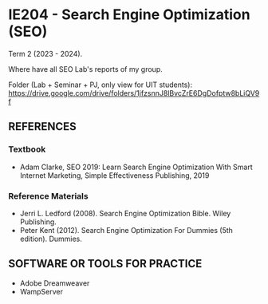 # IE204 - Search Engine Optimization (SEO)
Term 2 (2023 - 2024).

Where have all SEO Lab's reports of my group.

Folder (Lab + Seminar + PJ, only view for UIT students):
https://drive.google.com/drive/folders/1jfzsnnJ8lBvcZrE6DgDofptw8bLiQV9f

## REFERENCES
### Textbook
- Adam Clarke, SEO 2019: Learn Search Engine Optimization With Smart Internet Marketing, Simple Effectiveness Publishing, 2019

### Reference Materials
- Jerri L. Ledford (2008). Search Engine Optimization Bible. Wiley Publishing.
- Peter Kent (2012). Search Engine Optimization For Dummies (5th edition). Dummies.

## SOFTWARE OR TOOLS FOR PRACTICE
- Adobe Dreamweaver
- WampServer
